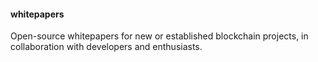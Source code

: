 #### whitepapers

Open-source whitepapers for new or established blockchain projects, in collaboration with developers and enthusiasts.
